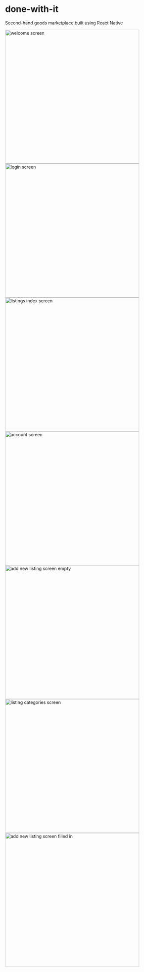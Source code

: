 # done-with-it
Second-hand goods marketplace built using React Native

<img width="433" alt="welcome screen" src="https://github.com/jvckmorvn/done-with-it/assets/68481327/ba4e5752-ae0f-4334-ad3e-799448f77d08">
<br>
<img width="433" alt="login screen" src="https://github.com/jvckmorvn/done-with-it/assets/68481327/b8778306-8ffe-4c52-bd68-053f36958872">
<br>
<img width="433" alt="listings index screen" src="https://github.com/jvckmorvn/done-with-it/assets/68481327/dd11f940-d2ba-48aa-a997-9b3d8e6d4564">
<br>
<img width="433" alt="account screen" src="https://github.com/jvckmorvn/done-with-it/assets/68481327/3551d141-ee01-46bd-94de-7b86d6fdaef6">
<br>
<img width="433" alt="add new listing screen empty" src="https://github.com/jvckmorvn/done-with-it/assets/68481327/4446b13d-93dc-40ce-9a8d-c73df327090d">
<br>
<img width="433" alt="listing categories screen" src="https://github.com/jvckmorvn/done-with-it/assets/68481327/77c27de2-5296-4c30-8d2f-91278e2e74ec">
<br>
<img width="433" alt="add new listing screen filled in" src="https://github.com/jvckmorvn/done-with-it/assets/68481327/6523fbbc-c61e-4e64-a578-3bfe1df1a555">
<br>
